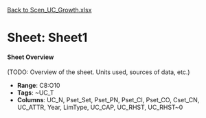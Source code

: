 [Back to Scen_UC_Growth.xlsx](README.md)

# Sheet: Sheet1

#### Sheet Overview

(TODO: Overview of the sheet. Units used, sources of data, etc.)

- **Range**: C8:O10
- **Tags**: ~UC_T
- **Columns**: UC_N, Pset_Set, Pset_PN, Pset_CI, Pset_CO, Cset_CN, UC_ATTR, Year, LimType, UC_CAP, UC_RHST, UC_RHST~0

